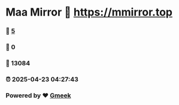 # Maa Mirror :link: https://mmirror.top 
### :page_facing_up: [5](https://mmirror.top/tag.html) 
### :speech_balloon: 0 
### :hibiscus: 13084 
### :alarm_clock: 2025-04-23 04:27:43 
### Powered by :heart: [Gmeek](https://github.com/Meekdai/Gmeek)
